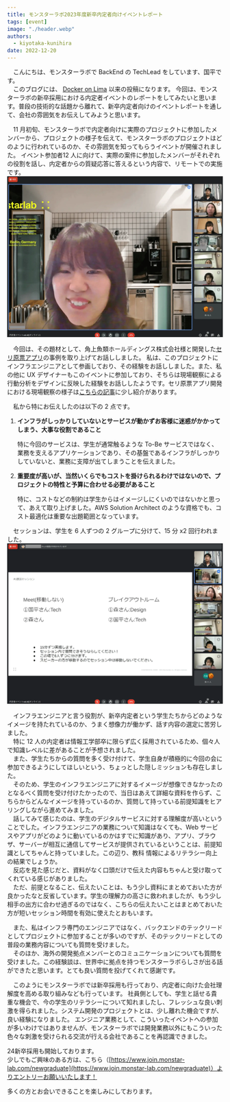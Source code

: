 ```yaml
---
title: モンスターラボ2023年度新卒内定者向けイベントレポート
tags: [event]
image: "./header.webp"
authors:
  - kiyotaka-kunihira
date: 2022-12-20
---
```


　こんにちは、モンスターラボで BackEnd の TechLead をしています、国平です。<br />
　このブログには、 [Docker on Lima](https://engineering.monstar-lab.com/jp/post/2022/01/12/Docker-on-Lima/) 以来の投稿になります。
今回は、モンスターラボの新卒採用における内定者イベントのレポートをしてみたいと思います。普段の技術的な話題から離れて、新卒内定者向けのイベントレポートを通して、会社の雰囲気をお伝えしてみようと思います。

　11 月初旬、モンスターラボで内定者向けに実際のプロジェクトに参加したメンバーから、プロジェクトの様子を伝えて、モンスターラボのプロジェクトはどのように行われているのか、その雰囲気を知ってもらうイベントが開催されました。
イベント参加者12 人に向けて、実際の案件に参加したメンバーがそれぞれの役割を話し、内定者からの質疑応答に答えるという内容で、リモートでの実施です。
![Event image](event_image.webp)

　今回は、その題材として、角上魚類ホールディングス株式会社様と開発した[セリ原票アプリ](https://monstar-lab.com/cases/kakujoe/)の事例を取り上げてお話ししました。
私は、このプロジェクトにインフラエンジニアとして参画しており、その経験をお話ししました。また、私の他に UX デザイナーもこのイベントに参加しており、そちらは現場観察による行動分析をデザインに反映した経験をお話ししたようです。セリ原票アプリ開発における現場観察の様子は[こちらの記事](https://monstar-lab.com/ml-news/20221007_kakujo/)に少し紹介があります。

　私から特にお伝えしたのは以下の 2 点です。

1. **インフラがしっかりしていないとサービスが動かずお客様に迷惑がかかってしまう、大事な役割であること**

   特に今回のサービスは、学生が通常触るような To-Be サービスではなく、業務を支えるアプリケーションであり、その基盤であるインフラがしっかりしていないと、業務に支障が出てしまうことを伝えました。

1. **重要度が高いが、当然いくらでもコストを掛けられるわけではないので、プロジェクトの特性と予算に合わせる必要があること**

   特に、コストなどの制約は学生からはイメージしにくいのではないかと思って、あえて取り上げました。AWS Solution Architect のような資格でも、コスト最適化は重要な出題範囲となっています。

　セッションは、学生を 6 人ずつの 2 グループに分けて、15 分 x2 回行われました。
![Session image](session_image.webp)

　インフラエンジニアと言う役割が、新卒内定者という学生たちからどのようなイメージを持たれているのか、うまく想像力が働かず、話す内容の選定に苦労しました。<br />
　特に 12 人の内定者は情報工学部卒に限らず広く採用されているため、個々人で知識レベルに差があることが予想されました。<br />
　また、学生たちからの質問を多く受け付けて、学生自身が積極的に今回の会に参加できるようにしてほしいという、ちょっとした隠しミッションも存在しました。<br />
　そのため、学生のインフラエンジニアに対するイメージが想像できなかったのとなるべく質問を受け付けたかったので、当日はあえて詳細な資料を作らず、こちらからどんなイメージを持っているのか、質問して持っている前提知識をヒアリングしながら進めてみました。<br />
　話してみて感じたのは、学生のデジタルサービスに対する理解度が高いということでした。インフラエンジニアの業務について知識はなくても、Web サービスやアプリがどのように動いているのかはすでに知識があり、アプリ、ブラウザ、サーバーが相互に通信してサービスが提供されているということは、前提知識としてちゃんと持っていました。この辺り、教科 情報によるリテラシー向上の結果でしょうか。<br />
　反応を見た感じだと、資料がなく口頭だけで伝えた内容もちゃんと受け取ってくれている感じがありました。<br />
　ただ、前提となること、伝えたいことは、もう少し資料にまとめておいた方が良かったなと反省しています。学生の理解力の高さに救われましたが、もう少し相手の出方に合わせ過ぎるのではなく、こちらの伝えたいことはまとめておいた方が短いセッション時間を有効に使えたとおもいます。

　また、私はインフラ専門のエンジニアではなく、バックエンドのテックリードとしてプロジェクトに参加することが多いのですが、そのテックリードとしての普段の業務内容についても質問を受けました。<br />
　そのほか、海外の開発拠点メンバーとのコミュニケーションについても質問を受けました。この経験談は、世界中に拠点を持つモンスターラボらしさが出る話ができたと思います。とても良い質問を投げてくれて感謝です。<br />

　このようにモンスターラボでは新卒採用も行っており、内定者に向けた会社理解度を高める取り組みなども行っています。
社員側としても、学生と話せる貴重な機会で、今の学生のリテラシーについて知れましたし、フレッシュな良い刺激を得られました。システム開発のプロジェクトとは、少し離れた機会ですが、良い経験になりました。
エンジニア業務として、こういったイベントへの参加が多いわけではありませんが、モンスターラボでは開発業務以外にもこういった色々な刺激を受けられる交流が行える会社であることを再認識できました。

24新卒採用も開始しております。<br />
少しでもご興味のある方は、こちら（[https://www.join.monstar-lab.com/newgraduate](https://www.join.monstar-lab.com/newgraduate)）よりエントリーお願いいたします！

多くの方とお会いできることを楽しみにしております。
